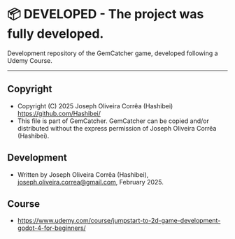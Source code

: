 # :package: **DEVELOPED** - The project was fully developed.
Development repository of the GemCatcher game, developed following a Udemy Course.
 
---

## Copyright
 * Copyright (C) 2025 Joseph Oliveira Corrêa (Hashibei) <https://github.com/Hashibei/>
 * This file is part of GemCatcher. GemCatcher can be copied and/or distributed without the express permission of Joseph Oliveira Corrêa (Hashibei).

## Development 
 * Written by Joseph Oliveira Corrêa (Hashibei), <joseph.oliveira.correa@gmail.com>, February 2025.

## Course
* <https://www.udemy.com/course/jumpstart-to-2d-game-development-godot-4-for-beginners/>
